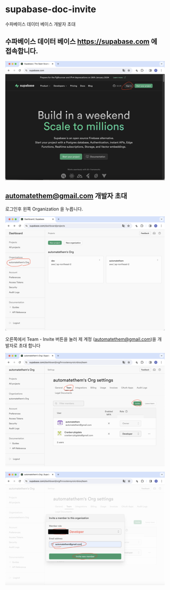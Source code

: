 # supabase-doc-invite

수파베이스 데이터 베이스 개발자 초대

## 수파베이스 데이터 베이스 https://supabase.com 에 접속합니다.

![](attach_files/1.png?raw=true)

## automatethem@gmail.com 개발자 초대

로그인후 왼쪽 Organization 을 누릅니다.

![](attach_files/2.png?raw=true)

오른쪽에서 Team - Invite 버튼을 눌러 제 계정 (automatethem@gmail.com)을 개발자로 초대 합니다

![](attach_files/3.png?raw=true)

![](attach_files/4.png?raw=true)
